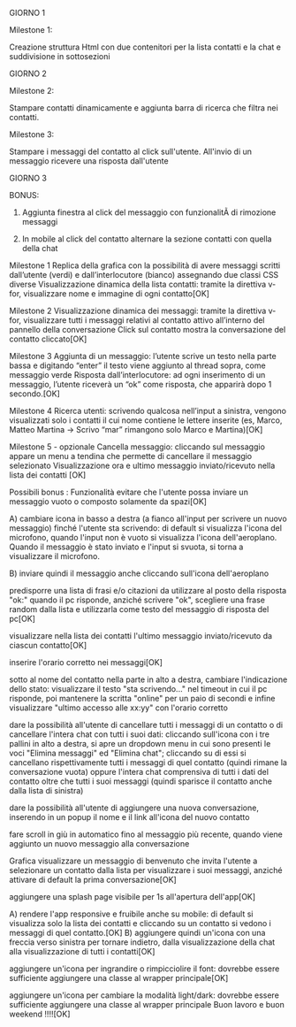 GIORNO 1

Milestone 1:

Creazione struttura Html con due contenitori per la lista contatti e la chat e suddivisione in sottosezioni

GIORNO 2

Milestone 2:

Stampare contatti dinamicamente e aggiunta barra di ricerca che filtra nei contatti.

Milestone 3:

Stampare i messaggi del contatto al click sull'utente. All'invio di un messaggio ricevere una risposta dall'utente

GIORNO 3

BONUS:

1) Aggiunta finestra al click del messaggio con funzionalitÃ  di rimozione messaggi

2) In mobile al click del contatto alternare la sezione contatti con quella della chat


Milestone 1
Replica della grafica con la possibilità di avere messaggi scritti dall’utente (verdi) e dall’interlocutore (bianco) assegnando due classi CSS diverse
Visualizzazione dinamica della lista contatti: tramite la direttiva v-for, visualizzare nome e immagine di ogni contatto[OK]

Milestone 2
Visualizzazione dinamica dei messaggi: tramite la direttiva v-for, visualizzare tutti i messaggi relativi al contatto attivo all’interno del pannello della conversazione
Click sul contatto mostra la conversazione del contatto cliccato[OK]

Milestone 3
Aggiunta di un messaggio: l’utente scrive un testo nella parte bassa e digitando “enter” il testo viene aggiunto al thread sopra, come messaggio verde
Risposta dall’interlocutore: ad ogni inserimento di un messaggio, l’utente riceverà un “ok” come risposta, che apparirà dopo 1 secondo.[OK]

Milestone 4
Ricerca utenti: scrivendo qualcosa nell’input a sinistra, vengono visualizzati solo i contatti il cui nome contiene le lettere inserite (es, Marco, Matteo Martina -> Scrivo “mar” rimangono solo Marco e Martina)[OK]

Milestone 5 - opzionale
Cancella messaggio: cliccando sul messaggio appare un menu a tendina che permette di cancellare il messaggio selezionato
Visualizzazione ora e ultimo messaggio inviato/ricevuto nella lista dei contatti [OK]

Possibili bonus :
Funzionalità
evitare che l'utente possa inviare un messaggio vuoto o composto solamente da spazi[OK]

A) cambiare icona in basso a destra (a fianco all'input per scrivere un nuovo messaggio) finché l'utente sta scrivendo: di default si visualizza l'icona del microfono, quando l'input non è vuoto si visualizza l'icona dell'aeroplano. Quando il messaggio è stato inviato e l'input si svuota, si torna a visualizzare il microfono.

B) inviare quindi il messaggio anche cliccando sull'icona dell'aeroplano

predisporre una lista di frasi e/o citazioni da utilizzare al posto della risposta "ok:" quando il pc risponde, anziché scrivere "ok", scegliere una frase random dalla lista e utilizzarla come testo del messaggio di risposta del pc[OK]

visualizzare nella lista dei contatti l'ultimo messaggio inviato/ricevuto da ciascun contatto[OK]

inserire l'orario corretto nei messaggi[OK]

sotto al nome del contatto nella parte in alto a destra, cambiare l'indicazione dello stato: visualizzare il testo "sta scrivendo..." nel timeout in cui il pc risponde, poi mantenere la scritta "online" per un paio di secondi e infine visualizzare "ultimo accesso alle xx:yy" con l'orario corretto

dare la possibilità all'utente di cancellare tutti i messaggi di un contatto o di cancellare l'intera chat con tutti i suoi dati: cliccando sull'icona con i tre pallini in alto a destra, si apre un dropdown menu in cui sono presenti le voci "Elimina messaggi" ed "Elimina chat"; cliccando su di essi si cancellano rispettivamente tutti i messaggi di quel contatto (quindi rimane la conversazione vuota) oppure l'intera chat comprensiva di tutti i dati del contatto oltre che tutti i suoi messaggi (quindi sparisce il contatto anche dalla lista di sinistra)

dare la possibilità all'utente di aggiungere una nuova conversazione, inserendo in un popup il nome e il link all'icona del nuovo contatto

fare scroll in giù in automatico fino al messaggio più recente, quando viene aggiunto un nuovo messaggio alla conversazione

Grafica
visualizzare un messaggio di benvenuto che invita l'utente a selezionare un contatto dalla lista per visualizzare i suoi messaggi, anziché attivare di default la prima conversazione[OK]

aggiungere una splash page visibile per 1s all'apertura dell'app[OK]

A) rendere l'app responsive e fruibile anche su mobile: di default si visualizza solo la lista dei contatti e cliccando su un contatto si vedono i messaggi di quel contatto.[OK]
B) aggiungere quindi un'icona con una freccia verso sinistra per tornare indietro, dalla visualizzazione della chat alla visualizzazione di tutti i contatti[OK]

aggiungere un'icona per ingrandire o rimpicciolire il font: dovrebbe essere sufficiente aggiungere una classe al wrapper principale[OK]

aggiungere un'icona per cambiare la modalità light/dark: dovrebbe essere sufficiente aggiungere una classe al wrapper principale
Buon lavoro  e buon weekend !!!![OK]
